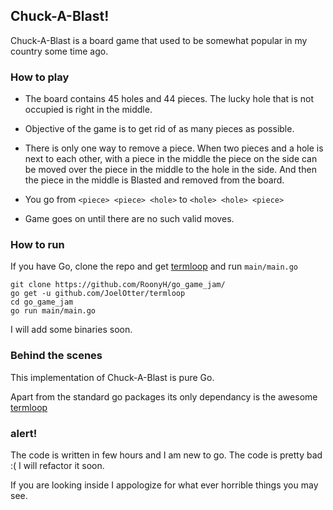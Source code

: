 ## Chuck-A-Blast!

Chuck-A-Blast is a board game that used to be somewhat popular in my country some time ago.

### How to play

* The board contains 45 holes and 44 pieces. The lucky hole that is not occupied is right in the middle.

* Objective of the game is to get rid of as many pieces as possible.

* There is only one way to remove a piece. When two pieces and a hole is next to each other, with a piece in the middle the piece on the side can be moved over the piece in the middle to the hole in the side. And then the piece in the middle is Blasted and removed from the board.

* You go from `<piece> <piece> <hole>` to `<hole> <hole> <piece>`

* Game goes on until there are no such valid moves.

### How to run
If you have Go,
clone the repo and get [termloop](https://github.com/JoelOtter/termloop) and run `main/main.go`

~~~
git clone https://github.com/RoonyH/go_game_jam/
go get -u github.com/JoelOtter/termloop 
cd go_game_jam
go run main/main.go
~~~

I will add some binaries soon.

### Behind the scenes

This implementation of Chuck-A-Blast is pure Go.

Apart from the standard go packages its only dependancy is the awesome [termloop](https://github.com/JoelOtter/termloop)

### alert!

The code is written in few hours and I am new to go.
The code is pretty bad :( I will refactor it soon.

If you are looking inside I appologize for what ever horrible things you may see.
